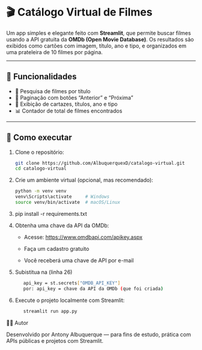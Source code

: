 # 🎬 Catálogo Virtual de Filmes

Um app simples e elegante feito com **Streamlit**, que permite buscar filmes usando a API gratuita da **OMDb (Open Movie Database)**. Os resultados são exibidos como cartões com imagem, título, ano e tipo, e organizados em uma prateleira de 10 filmes por página.

---

## 🚀 Funcionalidades

- 🔎 Pesquisa de filmes por título
- 📄 Paginação com botões “Anterior” e “Próxima”
- 🎥 Exibição de cartazes, títulos, ano e tipo
- 📊 Contador de total de filmes encontrados

---

## 🔧 Como executar

1. Clone o repositório:
   ```bash
   git clone https://github.com/AlbuquerquexD/catalogo-virtual.git
   cd catalogo-virtual

2. Crie um ambiente virtual (opcional, mas recomendado):

   ```bash
   python -m venv venv
   venv\Scripts\activate     # Windows
   source venv/bin/activate  # macOS/Linux

3. pip install -r requirements.txt

4. Obtenha uma chave da API da OMDb:

   * Acesse: https://www.omdbapi.com/apikey.aspx

   * Faça um cadastro gratuito

   * Você receberá uma chave de API por e-mail

5. Subistitua na (linha 26)
   ```bash
      api_key = st.secrets["OMDB_API_KEY"] 
      por: api_key = chave da API da OMDb (que foi criada)

6. Execute o projeto localmente com Streamlit: 
   ```bash
      streamlit run app.py

👨‍💻 Autor

Desenvolvido por Antony Albuquerque — para fins de estudo, prática com APIs públicas e projetos com Streamlit.